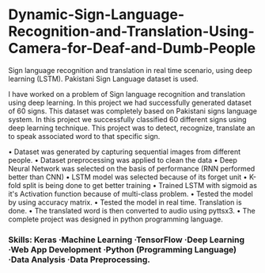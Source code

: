 # Dynamic-Sign-Language-Recognition-and-Translation-Using-Camera-for-Deaf-and-Dumb-People

Sign language recognition and translation in real time scenario, using deep learning (LSTM). Pakistani Sign Language dataset is used.

I have worked on a problem of Sign language recognition and translation using deep learning. In this project we had successfully generated dataset of 60 signs. This dataset was completely based on Pakistani signs language system. In this project we successfully classified 60 different signs using deep learning technique. This project was to detect, recognize, translate an to speak associated word to that specific sign. 

• Dataset was generated by capturing sequential images from different people.
• Dataset preprocessing was applied to clean the data 
• Deep Neural Network was selected on the basis of performance (RNN performed better than CNN)
• LSTM model was selected because of its forget unit
• K-fold split is being done to get better training
• Trained LSTM with sigmoid as it's Activation function because of multi-class problem. 
• Tested the model by using accuracy matrix. 
• Tested the model in real time. Translation is done.
• The translated word is then converted to audio using pyttsx3.
• The complete project was designed in python programming language. 

### Skills:  Keras ·Machine Learning ·TensorFlow ·Deep Learning ·Web App Development ·Python (Programming Language) ·Data Analysis ·Data Preprocessing.
